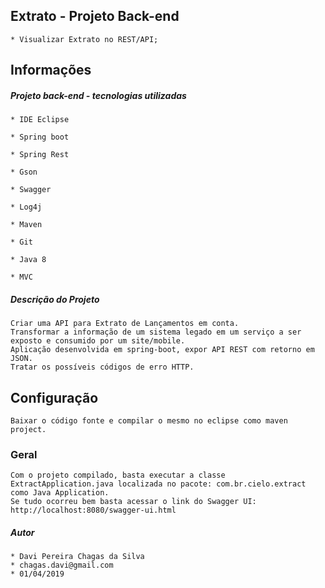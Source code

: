 ## Extrato - Projeto Back-end

	* Visualizar Extrato no REST/API;

## Informações

##### Projeto back-end - tecnologias utilizadas
	
  	* IDE Eclipse
  
  	* Spring boot
  
  	* Spring Rest
  
  	* Gson
  
  	* Swagger
  
 	* Log4j
  
  	* Maven
  
	* Git
  
	* Java 8
  
	* MVC
	
##### Descrição do Projeto
	Criar uma API para Extrato de Lançamentos em conta.
	Transformar a informação de um sistema legado em um serviço a ser exposto e consumido por um site/mobile.
  	Aplicação desenvolvida em spring-boot, expor API REST com retorno em JSON.
	Tratar os possíveis códigos de erro HTTP.
	

## Configuração
  	Baixar o código fonte e compilar o mesmo no eclipse como maven project.

### Geral

	Com o projeto compilado, basta executar a classe ExtractApplication.java localizada no pacote: com.br.cielo.extract como Java Application.
	Se tudo ocorreu bem basta acessar o link do Swagger UI: http://localhost:8080/swagger-ui.html

##### Autor

	* Davi Pereira Chagas da Silva
	* chagas.davi@gmail.com
	* 01/04/2019
